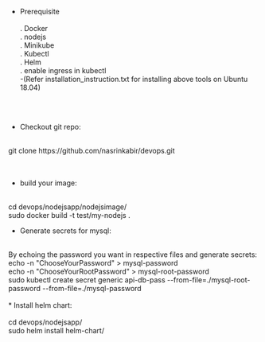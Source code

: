 
* Prerequisite <br/><br/>
	. Docker <br/>
	 . nodejs <br/>
	. Minikube<br/>
	. Kubectl <br/>
	. Helm <br/>
	. enable ingress in kubectl<br/>
   -(Refer installation_instruction.txt for installing above tools on Ubuntu 18.04)<br/>
<br/>
<br/>

* Checkout git repo:<br/>
<br/>
	git clone https://github.com/nasrinkabir/devops.git<br/>
<br/>
<br/>

* build your image:<br/>
<br/>
	cd devops/nodejsapp/nodejsimage/<br/>
	sudo docker build -t test/my-nodejs . <br/>

* Generate secrets for mysql:<br/>
<br/>
     By echoing the password you want in respective files and generate secrets: <br/>
	echo -n "ChooseYourPassword" > mysql-password<br/>
	echo -n "ChooseYourRootPassword" > mysql-root-password<br/>
	sudo kubectl create secret generic api-db-pass --from-file=./mysql-root-password --from-file=./mysql-password<br/>
<br/>
* Install helm chart:<br/>
<br/>
	cd devops/nodejsapp/<br/>
	sudo helm install <RELEASE_NAME>  helm-chart/<br/>

	
